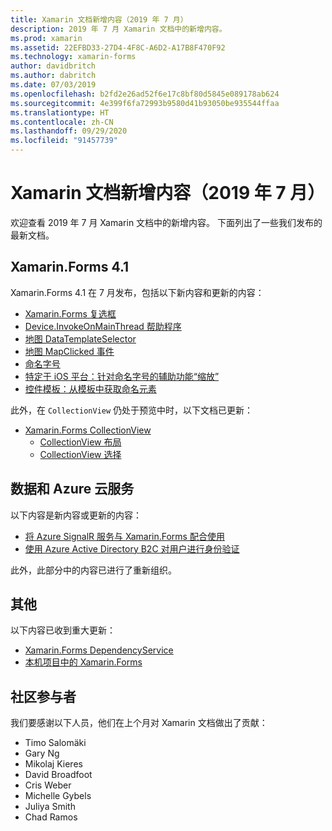 ```yaml
---
title: Xamarin 文档新增内容（2019 年 7 月）
description: 2019 年 7 月 Xamarin 文档中的新增内容。
ms.prod: xamarin
ms.assetid: 22EFBD33-27D4-4F8C-A6D2-A17B8F470F92
ms.technology: xamarin-forms
author: davidbritch
ms.author: dabritch
ms.date: 07/03/2019
ms.openlocfilehash: b2fd2e26ad52f6e17c8bf80d5845e089178ab624
ms.sourcegitcommit: 4e399f6fa72993b9580d41b93050be935544ffaa
ms.translationtype: HT
ms.contentlocale: zh-CN
ms.lasthandoff: 09/29/2020
ms.locfileid: "91457739"
---
```

# <a name="xamarin-docs-whats-new-july-2019"></a>Xamarin 文档新增内容（2019 年 7 月）

欢迎查看 2019 年 7 月 Xamarin 文档中的新增内容。 下面列出了一些我们发布的最新文档。

## <a name="xamarinforms-41"></a>Xamarin.Forms 4.1

Xamarin.Forms 4.1 在 7 月发布，包括以下新内容和更新的内容：

- [Xamarin.Forms 复选框](~/xamarin-forms/user-interface/checkbox.md)
- [Device.InvokeOnMainThread 帮助程序](~/xamarin-forms/platform/device.md#interact-with-the-ui-from-background-threads)
- [地图 DataTemplateSelector](~/xamarin-forms/user-interface/map/pins.md#choose-item-appearance-at-runtime)
- [地图 MapClicked 事件](~/xamarin-forms/user-interface/map/map.md#map-clicks)
- [命名字号](~/xamarin-forms/user-interface/text/fonts.md#named-font-sizes)
- [特定于 iOS 平台：针对命名字号的辅助功能“缩放”](~/xamarin-forms/platform/ios/named-font-size-scaling.md)
- [控件模板：从模板中获取命名元素](~/xamarin-forms/app-fundamentals/templates/control-template.md#get-a-named-element-from-a-template)

此外，在 `CollectionView` 仍处于预览中时，以下文档已更新：

- [Xamarin.Forms CollectionView](~/xamarin-forms/user-interface/collectionview/index.md)
  - [CollectionView 布局](~/xamarin-forms/user-interface/collectionview/layout.md)
  - [CollectionView 选择](~/xamarin-forms/user-interface/collectionview/selection.md)

## <a name="data--azure-cloud-services"></a>数据和 Azure 云服务

以下内容是新内容或更新的内容：

- [将 Azure SignalR 服务与 Xamarin.Forms 配合使用](../xamarin-forms/data-cloud/azure-services/azure-signalr.md)
- [使用 Azure Active Directory B2C 对用户进行身份验证](~/xamarin-forms/data-cloud/authentication/azure-ad-b2c.md)

此外，此部分中的内容已进行了重新组织。

## <a name="other"></a>其他

以下内容已收到重大更新：

- [Xamarin.Forms DependencyService](../xamarin-forms/app-fundamentals/dependency-service/index.md)
- [本机项目中的 Xamarin.Forms](../xamarin-forms/platform/native-forms.md)

## <a name="community-contributors"></a>社区参与者

我们要感谢以下人员，他们在上个月对 Xamarin 文档做出了贡献：

- Timo Salomäki
- Gary Ng
- Mikolaj Kieres
- David Broadfoot
- Cris Weber
- Michelle Gybels
- Juliya Smith
- Chad Ramos